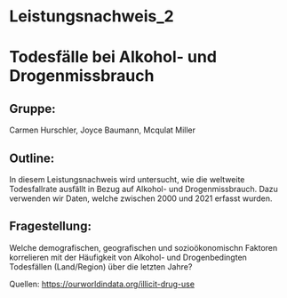 # Leistungsnachweis_2

# Todesfälle bei Alkohol- und Drogenmissbrauch

## Gruppe:

Carmen Hurschler, Joyce Baumann, Mcqulat Miller

## Outline:
In diesem Leistungsnachweis wird untersucht, wie die weltweite Todesfallrate ausfällt in Bezug auf Alkohol- und Drogenmissbrauch. Dazu verwenden wir Daten, welche zwischen 2000 und 2021 erfasst wurden. 

## Fragestellung:
Welche demografischen, geografischen und sozioökonomischn Faktoren korrelieren mit der Häufigkeit von Alkohol- und Drogenbedingten Todesfällen (Land/Region) über die letzten Jahre?

Quellen: https://ourworldindata.org/illicit-drug-use







